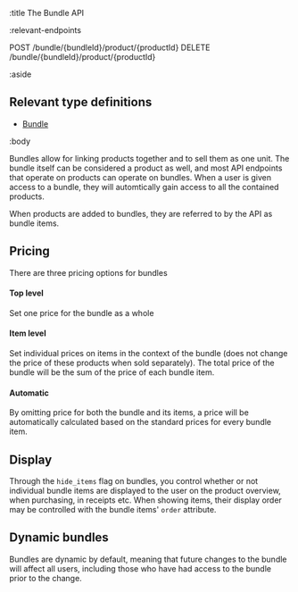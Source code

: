 :title The Bundle API

:relevant-endpoints

POST /bundle/{bundleId}/product/{productId}
DELETE /bundle/{bundleId}/product/{productId}

:aside

## Relevant type definitions

- [Bundle](/types/bundle)

:body

Bundles allow for linking products together and to sell them as one unit. The
bundle itself can be considered a product as well, and most API endpoints that
operate on products can operate on bundles. When a user is given access to a
bundle, they will automtically gain access to all the contained products.

When products are added to bundles, they are referred to by the API as bundle
items.

## Pricing

There are three pricing options for bundles

#### Top level

Set one price for the bundle as a whole

#### Item level

Set individual prices on items in the context of the bundle (does not change the
price of these products when sold separately). The total price of the bundle
will be the sum of the price of each bundle item.

#### Automatic

By omitting price for both the bundle and its items, a price will be
automatically calculated based on the standard prices for every bundle item.

## Display

Through the `hide_items` flag on bundles, you control whether or not individual
bundle items are displayed to the user on the product overview, when purchasing,
in receipts etc. When showing items, their display order may be controlled with
the bundle items' `order` attribute.

## Dynamic bundles

Bundles are dynamic by default, meaning that future changes to the bundle will
affect all users, including those who have had access to the bundle prior to the
change.
